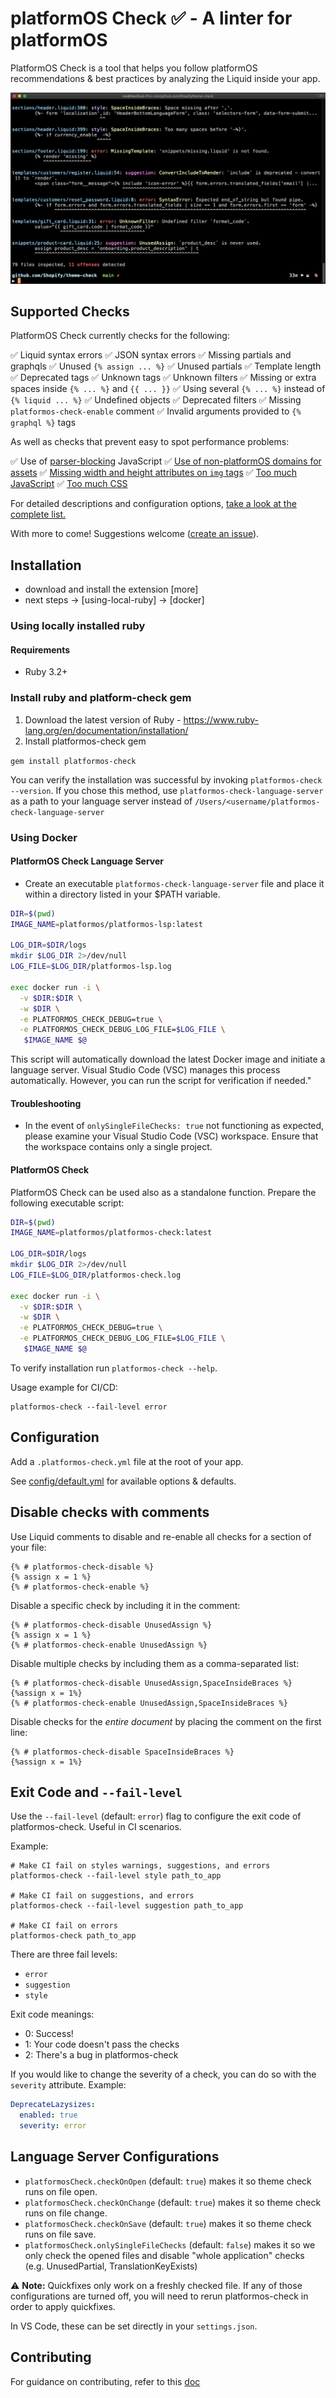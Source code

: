 # platformOS Check ✅ - A linter for platformOS

PlatformOS Check is a tool that helps you follow platformOS recommendations & best practices by analyzing the Liquid inside your app.

![](docs/preview.png)

## Supported Checks

PlatformOS Check currently checks for the following:

✅ Liquid syntax errors
✅ JSON syntax errors
✅ Missing partials and graphqls
✅ Unused `{% assign ... %}`
✅ Unused partials
✅ Template length
✅ Deprecated tags
✅ Unknown tags
✅ Unknown filters
✅ Missing or extra spaces inside `{% ... %}` and `{{ ... }}`
✅ Using several `{% ... %}` instead of `{% liquid ... %}`
✅ Undefined objects
✅ Deprecated filters
✅ Missing `platformos-check-enable` comment
✅ Invalid arguments provided to `{% graphql %}` tags

As well as checks that prevent easy to spot performance problems:

✅ Use of [parser-blocking](/docs/checks/parser_blocking_javascript.md) JavaScript
✅ [Use of non-platformOS domains for assets](/docs/checks/remote_asset.md)
✅ [Missing width and height attributes on `img` tags](/docs/checks/img_width_and_height.md)
✅ [Too much JavaScript](/docs/checks/asset_size_javascript.md)
✅ [Too much CSS](/docs/checks/asset_size_css.md)

For detailed descriptions and configuration options, [take a look at the complete list.](/docs/checks/)

With more to come! Suggestions welcome ([create an issue](https://github.com/Platform-OS/platformos-lsp/issues)).

## Installation

- download and install the extension [more]
- next steps
  -> [using-local-ruby]
  -> [docker]

### Using locally installed ruby

#### Requirements

- Ruby 3.2+

### Install ruby and platform-check gem

1. Download the latest version of Ruby - https://www.ruby-lang.org/en/documentation/installation/
2. Install platformos-check gem

`gem install platformos-check`

You can verify the installation was successful by invoking `platformos-check --version`. If you chose this method, use `platformos-check-language-server` as a path to your language server instead of `/Users/<username/platformos-check-language-server`


### Using Docker

#### PlatformOS Check Language Server

- Create an executable `platformos-check-language-server` file and place it within a directory listed in your $PATH variable.

```bash
DIR=$(pwd)
IMAGE_NAME=platformos/platformos-lsp:latest

LOG_DIR=$DIR/logs
mkdir $LOG_DIR 2>/dev/null
LOG_FILE=$LOG_DIR/platformos-lsp.log

exec docker run -i \
  -v $DIR:$DIR \
  -w $DIR \
  -e PLATFORMOS_CHECK_DEBUG=true \
  -e PLATFORMOS_CHECK_DEBUG_LOG_FILE=$LOG_FILE \
   $IMAGE_NAME $@
```
This script will automatically download the latest Docker image and initiate a language server. Visual Studio Code (VSC) manages this process automatically. However, you can run the script for verification if needed."

#### Troubleshooting

- In the event of `onlySingleFileChecks: true` not functioning as expected, please examine your Visual Studio Code (VSC) workspace. Ensure that the workspace contains only a single project.

#### PlatformOS Check

PlatformOS Check can be used also as a standalone function. Prepare the following executable script:

```bash
DIR=$(pwd)
IMAGE_NAME=platformos/platformos-check:latest

LOG_DIR=$DIR/logs
mkdir $LOG_DIR 2>/dev/null
LOG_FILE=$LOG_DIR/platformos-check.log

exec docker run -i \
  -v $DIR:$DIR \
  -w $DIR \
  -e PLATFORMOS_CHECK_DEBUG=true \
  -e PLATFORMOS_CHECK_DEBUG_LOG_FILE=$LOG_FILE \
   $IMAGE_NAME $@
```
To verify installation run `platformos-check --help`.

Usage example for CI/CD:
```
platformos-check --fail-level error
```

## Configuration

Add a `.platformos-check.yml` file at the root of your app.

See [config/default.yml](config/default.yml) for available options & defaults.

## Disable checks with comments

Use Liquid comments to disable and re-enable all checks for a section of your file:

```liquid
{% # platformos-check-disable %}
{% assign x = 1 %}
{% # platformos-check-enable %}
```

Disable a specific check by including it in the comment:

```liquid
{% # platformos-check-disable UnusedAssign %}
{% assign x = 1 %}
{% # platformos-check-enable UnusedAssign %}
```

Disable multiple checks by including them as a comma-separated list:

```liquid
{% # platformos-check-disable UnusedAssign,SpaceInsideBraces %}
{%assign x = 1%}
{% # platformos-check-enable UnusedAssign,SpaceInsideBraces %}
```

Disable checks for the _entire document_ by placing the comment on the first line:

```liquid
{% # platformos-check-disable SpaceInsideBraces %}
{%assign x = 1%}
```

## Exit Code and `--fail-level`

Use the `--fail-level` (default: `error`) flag to configure the exit code of platformos-check. Useful in CI scenarios.

Example:

```
# Make CI fail on styles warnings, suggestions, and errors
platformos-check --fail-level style path_to_app

# Make CI fail on suggestions, and errors
platformos-check --fail-level suggestion path_to_app

# Make CI fail on errors
platformos-check path_to_app
```

There are three fail levels:

- `error`
- `suggestion`
- `style`

Exit code meanings:

- 0: Success!
- 1: Your code doesn't pass the checks
- 2: There's a bug in platformos-check

If you would like to change the severity of a check, you can do so with the `severity` attribute. Example:

```yaml
DeprecateLazysizes:
  enabled: true
  severity: error
```

## Language Server Configurations

- `platformosCheck.checkOnOpen` (default: `true`) makes it so theme check runs on file open.
- `platformosCheck.checkOnChange` (default: `true`) makes it so theme check runs on file change.
- `platformosCheck.checkOnSave` (default: `true`) makes it so theme check runs on file save.
- `platformosCheck.onlySingleFileChecks` (default: `false`) makes it so we only check the opened files and disable "whole application" checks (e.g. UnusedPartial, TranslationKeyExists)

⚠️ **Note:** Quickfixes only work on a freshly checked file. If any of those configurations are turned off, you will need to rerun platformos-check in order to apply quickfixes.

In VS Code, these can be set directly in your `settings.json`.

## Contributing

For guidance on contributing, refer to this [doc](/CONTRIBUTING.md)
